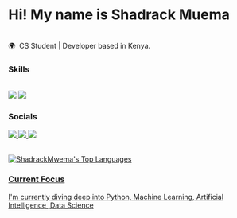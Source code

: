 Hi! My name is Shadrack Muema 
========================================================================================================================================

<br/>
🌍  CS Student | Developer based in  Kenya.

### Skills


<br/>
<img src="https://skillicons.dev/ins?i=react,bootstrap,html,css,vscode,git," />
    <img src="https://skillicons.dev/icons?i=nodejs,javascript,express,java,mysql" /><br>


### Socials

<div id="badges">
   <a href="mailto:mutinda.shadrack20@gmail.com">
    <img src="https://img.shields.io/badge/Gmail-333333?style=for-the-badge&logo=gmail&logoColor=red" />
  </a>
  <a href="https://www.linkedin.com/in/shadrack-mutinda-2b5813239" target="_blank">
    <img src="https://img.shields.io/badge/LinkedIn-0077B5?style=for-the-badge&logo=linkedin&logoColor=white" target="_blank" />
  </a>
  <a href="http://shadrack.great-site.net/?i=1" target="_blank">
     <img src="https://img.shields.io/badge/Portfolio-FF5722?style=for-the-badge&logo=todoist&logoColor=white" target="_blank" /> 
</div><br/>
      
![ShadrackMwema's Top Languages](https://github-readme-stats.vercel.app/api/top-langs/?username=ShadrackMwema&theme=cobalt&show_icons=true&hide_border=false&layout=compact)
      
### Current Focus <br/>

I'm currently diving deep into Python, Machine Learning, Artificial Intelligence ,Data Science 
